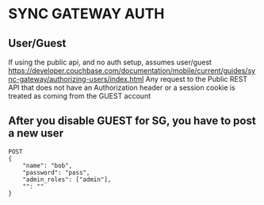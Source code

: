 # SYNC GATEWAY AUTH

## User/Guest
If using the public api, and no auth setup, assumes user/guest
https://developer.couchbase.com/documentation/mobile/current/guides/sync-gateway/authorizing-users/index.html
Any request to the Public REST API that does not have an Authorization header
or a session cookie is treated as coming from the GUEST account

## After you disable GUEST for SG, you have to post a new user
```
POST
{
    "name": "bob",
    "password": "pass",
    "admin_roles": ["admin"],
    "": ""
}
```
